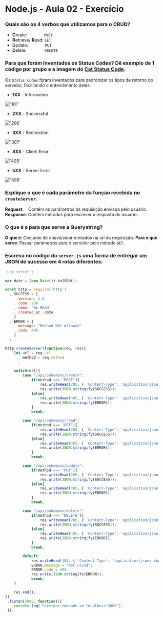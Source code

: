 # Node.js - Aula 02 - Exercício

### Quais são os 4 verbos que utilizamos para o CRUD?
* <b>C</b>reate: &nbsp;&nbsp;&nbsp;&nbsp;&nbsp;&nbsp;&nbsp;&nbsp;&nbsp;&nbsp;&nbsp;&nbsp;&nbsp;`POST`
* <b>R</b>etrieve/ <b>R</b>ead: `GET`
* <b>U</b>pdate: &nbsp;&nbsp;&nbsp;&nbsp;&nbsp;&nbsp;&nbsp;&nbsp;&nbsp;&nbsp;&nbsp;&nbsp;&nbsp;`PUT`
* <b>D</b>elete: &nbsp;&nbsp;&nbsp;&nbsp;&nbsp;&nbsp;&nbsp;&nbsp;&nbsp;&nbsp;&nbsp;&nbsp;&nbsp;&nbsp;`DELETE`

### Para que foram inventados os Status Codes? Dê exemplo de 1 código por grupo e a imagem do [Cat Status Code](https://http.cat/).
Os `Status Codes` foram inventados para padronizar os tipos de retorno do servidor, facilitando o entendimento deles.

* __1XX__ - Information

!['101'](https://http.cat/101 "101 - Switching Protocols")

* __2XX__ - Successful

!['206'](https://http.cat/206 "206 - Partial Content")

* __3XX__ - Redirection

!['307'](https://http.cat/307 "307 - Temporary Redirect")

* __4XX__ - Client Error

!['409'](https://http.cat/409 "409 - Conflict")

* __5XX__ - Server Error

!['509'](https://http.cat/509 "509 - Bandwidth Limit Exceeded")

### Explique o que é cada parâmetro da função recebida no `createServer`.
__Request__: &nbsp;&nbsp;&nbsp;Contém os parâmetros da requisição enviada pelo usuário.
__Response__: Contém métodos para escrever a resposta do usuário.

### O que é e para que serve a Querystring?
__O que é__: Conjunto de chave/valor enviados na url da requisição.
__Para o que serve__: Passar parâmetros para o servidor pelo método `GET`.

### Escreva no código do `server.js` uma forma de entregar um JSON de sucesso em 4 rotas diferentes:

``` js
'use strict';

var date = (new Date()).toJSON();

const http = require('http')
  , SUCCESS = {
      version: 1.0
    , code: 200
    , name: 'Be MEAN'
    , created_at: date
    }
  , ERROR = {
      message: "Method Not Allowed"
    , code: 405
    }
  ;

http.createServer(function(req, res){
    let url = req.url
      , method = req.method
      ;

    switch(url){
        case "/api/pokemons/create":
            if(method === "POST"){
                res.writeHead(200, { 'Content-Type': 'application/json; charset=utf-8' });
                res.write(JSON.stringify(SUCCESS));
            }else{
                res.writeHead(405, { 'Content-Type': 'application/json; charset=utf-8' });
                res.write(JSON.stringify(ERROR));
            }
            break;

        case "/api/pokemons/read":
            if(method === "GET"){
                res.writeHead(200, { 'Content-Type': 'application/json; charset=utf-8' });
                res.write(JSON.stringify(SUCCESS));
            }else{
                res.writeHead(405, { 'Content-Type': 'application/json; charset=utf-8' });
                res.write(JSON.stringify(ERROR));
            }
            break;

        case "/api/pokemons/update":
            if(method === "PUT"){
                res.writeHead(200, { 'Content-Type': 'application/json; charset=utf-8' });
                res.write(JSON.stringify(SUCCESS));
            }else{
                res.writeHead(405, { 'Content-Type': 'application/json; charset=utf-8' });
                res.write(JSON.stringify(ERROR));
            }
            break;

        case "/api/pokemons/delete":
            if(method === "DELETE"){
                res.writeHead(200, { 'Content-Type': 'application/json; charset=utf-8' });
                res.write(JSON.stringify(SUCCESS));
            }else{
                res.writeHead(405, { 'Content-Type': 'application/json; charset=utf-8' });
                res.write(JSON.stringify(ERROR));
            }
            break;

        default:
            res.writeHead(404, { 'Content-Type': 'application/json; charset=utf-8' });
            ERROR.message = "Not Found";
            ERROR.code = 404
            res.write(JSON.stringify(ERROR));
            break;
    }

    res.end();
})
 .listen(3000, function(){
    console.log('Servidor rodando em localhost:3000');
 });
```